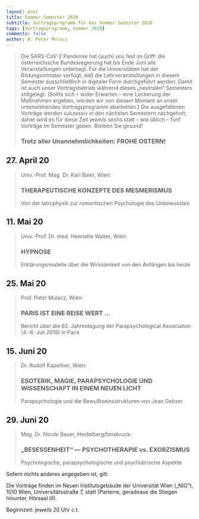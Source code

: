 ```yaml
---
layout: post
title: Sommer-Semester 2020
subtitle: Vortragsprogramm für das Sommer-Semester 2020
tags: [Vortragsprogramm, Sommer 2020]
comments: false
author: W. Peter Mulacz
---
```


> Die SARS-CoV-2 Pandemie hat (auch) uns fest im Griff:
> die österreichische Bundesregierung hat bis Ende Juni alle Veranstaltungen untersagt. Für die Universitäten hat der Bildungsminister verfügt, daß die Lehrveranstaltungen in diesem Semester ausschließlich in digitaler Form durchgeführt werden.
> Damit ist auch unser Vortragsbetrieb während dieses „neutralen“ Semesters stillgelegt.
> (Sollte sich – wider Erwarten – eine Lockerung der Maßnahmen ergeben, werden wir von diesem Moment an unser untenstehendes Vortragsprogramm abarbeiten.)
> Die ausgefallenen Vorträge werden sukzessiv in den nächsten Semestern nachgeholt; daher wird es für diese Zeit jeweils sechs statt – wie üblich – fünf Vorträge im Semester geben.
> Bleiben Sie gesund!
> ### Trotz aller Unannehmlichkeiten: FROHE OSTERN!


## 27. April 20
> Univ.-Prof. Mag. Dr. Karl Baier, Wien:
> ### THERAPEUTISCHE KONZEPTE DES MESMERISMUS
> Von der Iatrophysik zur romantischen Psychologie des Unbewussten

## 11. Mai 20
> Univ.-Prof. Dr. med. Henriette Walter, Wien:
> ### HYPNOSE
> Erklärungsmodelle über die Wirksamkeit von den Anfängen bis heute

## 25. Mai 20
> Prof. Peter Mulacz, Wien:
> ### PARIS IST EINE REISE WERT …
> Bericht über die 62. Jahrestagung der Parapsychological Association (4.–6. Juli 2019) in Paris

## 15. Juni 20
> Dr. Rudolf Kapellner, Wien:
> ### ESOTERIK, MAGIE, PARAPSYCHOLOGIE UND WISSENSCHAFT IN EINEM NEUEN LICHT
> Parapsychologie und die Bewußtseinsstrukturen von Jean Gebser

## 29. Juni 20
> Mag. Dr. Nicole Bauer, Heidelberg/Innsbruck:
> ### „BESESSENHEIT“ — PSYCHOTHERAPIE vs. EXORZISMUS
> Psychologische, parapsychologische und psychiatrische Aspekte



Sofern nichts anderes angegeben ist, gilt:

Die Vorträge finden im Neuen Institutsgebäude der Universität Wien („NIG“), 1010 Wien, Universitätsstraße 7, statt (Parterre, geradeaus die Stiegen hinunter, Hörsaal III).

Beginnzeit: jeweils 20 Uhr c.t.

